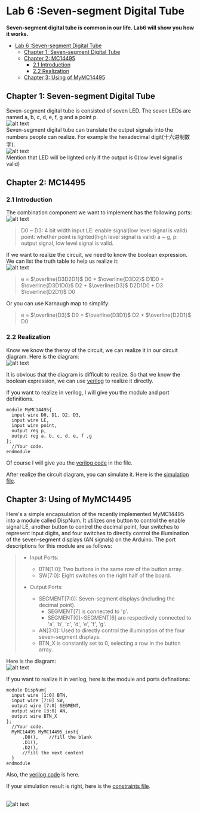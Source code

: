 # Lab 6 :Seven-segment Digital Tube
**Seven-segment digital tube is common in our life. Lab6 will show you how it works.**

- [Lab 6 :Seven-segment Digital Tube](#lab-6-seven-segment-digital-tube)
  - [Chapter 1: Seven-segment Digital Tube](#chapter-1-seven-segment-digital-tube)
  - [Chapter 2: MC14495](#chapter-2-mc14495)
    - [2.1 Introduction](#21-introduction)
    - [2.2 Realization](#22-realization)
  - [Chapter 3: Using of MyMC14495](#chapter-3-using-of-mymc14495)


## Chapter 1: Seven-segment Digital Tube

  Seven-segment digital tube is consisted of seven LED. The seven LEDs are named a, b, c, d, e, f, g and a point p.
  <br />![alt text](image/one_display.png)<br />
  Seven-segment digital tube can translate the output signals into the numbers people can realize. For example the hexadecimal digit(十六进制数字).
  <br />![alt text](image/opt_segment.jpg)<br />
  Mention that LED will be lighted only if the output is 0(low level signal is valid)

## Chapter 2: MC14495
### 2.1 Introduction
  The combination component we want to implement has the following ports:
  <br />![alt text](image/my_mc14495.png)<br />
  > D0 ~ D3: 4 bit width input
  > LE: enable signal(low level signal is valid)
  > point: whether point is lighted(high level signal is valid)
  > a ~ g, p: output signal, low level signal is valid.

  If we want to realize the circuit, we need to know the boolean expression. We can list the truth table to help us realize it:
  <br />![alt text](image/truth_table.png)<br />

  > e = $\overline{D3D2D1}$ D0 + $\overline{D3D2}$ D1D0 + $\overline{D3D1D0}$ D2 + $\overline{D3}$ D2D1D0 + D3 $\overline{D2D1}$ D0

  Or you can use Karnaugh map to simplify:
  > e = $\overline{D3}$ D0 + $\overline{D3D1}$ D2 + $\overline{D2D1}$ D0

### 2.2 Realization
  Know we know the theroy of the circuit, we can realize it in our circuit diagram. Here is the diagram:
  <br />![alt text](image/circuit_mc14495.png)<br />

  It is obvious that the diagram is difficult to realize. So that we know the boolean expression, we can use <a href="https://en.wikipedia.org/wiki/Verilog#:~:text=Verilog%2C%20standardized%20as%20IEEE%201364,register%2Dtransfer%20level%20of%20abstraction.">verilog</a> to realize it directly.

  If you want to realize in verilog, I will give you the module and port definitions.
  ```
  module MyMC14495{
    input wire D0, D1, D2, D3,
    input wire LE,
    input wire point,
    output reg p,
    output reg a, b, c, d, e, f ,g
  };
    //Your code.
  endmodule
  ```
  Of course I will give you the [verilog code](MyMC14495.v) in the file.

  After realize the circuit diagram, you can simulate it. Here is the [simulation file](MyMC14495_tb.v).

## Chapter 3: Using of MyMC14495
  Here's a simple encapsulation of the recently implemented MyMC14495 into a module called DispNum. It utilizes one button to control the enable signal LE, another button to control the decimal point, four switches to represent input digits, and four switches to directly control the illumination of the seven-segment displays (AN signals) on the Arduino. The port descriptions for this module are as follows:

  > + Input Ports:
>   
>   + BTN[1:0]: Two buttons in the same row of the button array.
>   + SW[7:0]: Eight switches on the right half of the board.
> 
  > + Output Ports:
> 
>   + SEGMENT[7:0]: Seven-segment displays (including the decimal point).
>     + SEGMENT[7] is connected to 'p'.
>     + SEGMENT[0]~SEGMENT[6] are respectively connected to 'a', 'b', 'c', 'd', 'e', 'f', 'g'.
>   + AN[3:0]: Used to directly control the illumination of the four seven-segment displays.
>   + BTN_X is constantly set to 0, selecting a row in the button array.
  
  Here is the diagram:
  <br />![alt text](image/updated_disp_num.png)<br />

  If you want to realize it in verilog, here is the module and ports definations:
  ```
  module DispNum{
    input wire [1:0] BTN,
    input wire [7:0] SW,
    output wire [7:0] SEGMENT,
    output wire [3:0] AN,
    output wire BTN_X
  };
    //Your code.
    MyMC14495 MyMC14495_inst{
        .D0(),    //fill the blank
        .D1(),
        .D2(),
        //fill the next content
    }
  endmodule
  ```

  Also, the [verilog code](DispNum.v) is here.

  If your simulation result is right, here is the [constraints file](constraints_lab6.xdc).

  <br />![alt text](image/result.jpg)<br />
